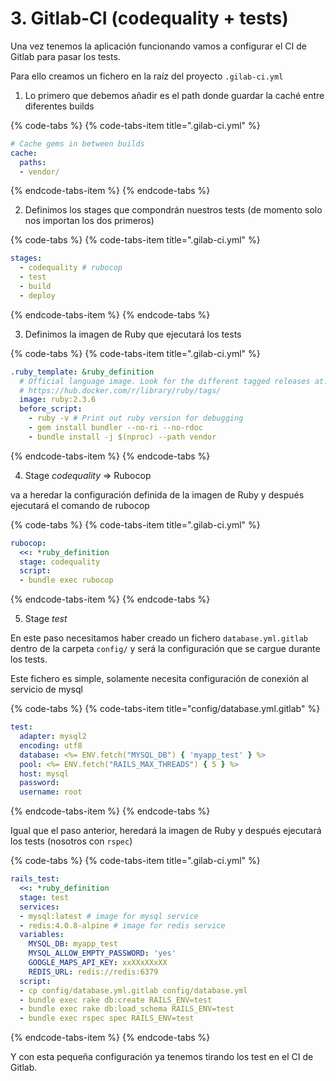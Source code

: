 # 3. Gitlab-CI \(codequality + tests\)

Una vez tenemos la aplicación funcionando vamos a configurar el CI de Gitlab para pasar los tests.

Para ello creamos un fichero en la raíz del proyecto `.gilab-ci.yml`

1. Lo primero que debemos añadir es el path donde guardar la caché entre diferentes builds

{% code-tabs %}
{% code-tabs-item title=".gilab-ci.yml" %}
```yaml
# Cache gems in between builds
cache:
  paths:
  - vendor/
```
{% endcode-tabs-item %}
{% endcode-tabs %}

2. Definimos los stages que compondrán nuestros tests \(de momento solo nos importan los dos primeros\)

{% code-tabs %}
{% code-tabs-item title=".gilab-ci.yml" %}
```yaml
stages:
  - codequality # rubocop
  - test
  - build
  - deploy
```
{% endcode-tabs-item %}
{% endcode-tabs %}

3. Definimos la imagen de Ruby que ejecutará los tests

{% code-tabs %}
{% code-tabs-item title=".gilab-ci.yml" %}
```yaml
.ruby_template: &ruby_definition
  # Official language image. Look for the different tagged releases at:
  # https://hub.docker.com/r/library/ruby/tags/
  image: ruby:2.3.6
  before_script:
    - ruby -v # Print out ruby version for debugging
    - gem install bundler --no-ri --no-rdoc
    - bundle install -j $(nproc) --path vendor
```
{% endcode-tabs-item %}
{% endcode-tabs %}

4. Stage _codequality_ =&gt; Rubocop

va a heredar la configuración definida de la imagen de Ruby y después ejecutará el comando de rubocop

{% code-tabs %}
{% code-tabs-item title=".gilab-ci.yml" %}
```yaml
rubocop:
  <<: *ruby_definition
  stage: codequality
  script:
  - bundle exec rubocop
```
{% endcode-tabs-item %}
{% endcode-tabs %}

5. Stage _test_

En este paso necesitamos haber creado un fichero `database.yml.gitlab` dentro de la carpeta `config/` y será la configuración que se cargue durante los tests.

Este fichero es simple, solamente necesita configuración de conexión al servicio de mysql

{% code-tabs %}
{% code-tabs-item title="config/database.yml.gitlab" %}
```yaml
test:
  adapter: mysql2
  encoding: utf8
  database: <%= ENV.fetch("MYSQL_DB") { 'myapp_test' } %>
  pool: <%= ENV.fetch("RAILS_MAX_THREADS") { 5 } %>
  host: mysql
  password:
  username: root
```
{% endcode-tabs-item %}
{% endcode-tabs %}

Igual que el paso anterior, heredará la imagen de Ruby y después ejecutará los tests \(nosotros con `rspec`\)

{% code-tabs %}
{% code-tabs-item title=".gilab-ci.yml" %}
```yaml
rails_test:
  <<: *ruby_definition
  stage: test
  services:
  - mysql:latest # image for mysql service
  - redis:4.0.8-alpine # image for redis service
  variables:
    MYSQL_DB: myapp_test
    MYSQL_ALLOW_EMPTY_PASSWORD: 'yes'
    GOOGLE_MAPS_API_KEY: xxXXxXXxXX
    REDIS_URL: redis://redis:6379
  script:
  - cp config/database.yml.gitlab config/database.yml
  - bundle exec rake db:create RAILS_ENV=test
  - bundle exec rake db:load_schema RAILS_ENV=test
  - bundle exec rspec spec RAILS_ENV=test
```
{% endcode-tabs-item %}
{% endcode-tabs %}

Y con esta pequeña configuración ya tenemos tirando los test en el CI de Gitlab.

